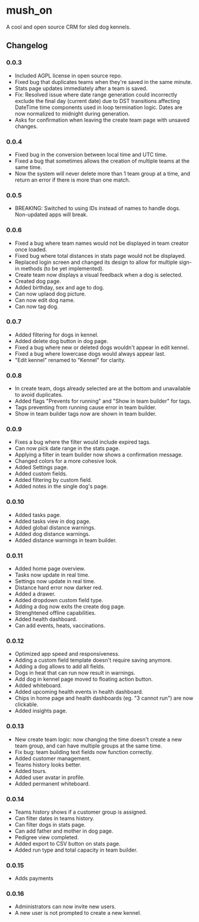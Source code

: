 # mush_on

A cool and open source CRM for sled dog kennels.

## Changelog

### 0.0.3

- Included AGPL license in open source repo.
- Fixed bug that duplicates teams when they're saved in the same minute.
- Stats page updates immediately after a team is saved.
- Fix: Resolved issue where date range generation could incorrectly exclude the final day (current date) due to DST transitions affecting DateTime time components used in loop termination logic. Dates are now normalized to midnight during generation.
- Asks for confirmation when leaving the create team page with unsaved changes.

### 0.0.4

- Fixed bug in the conversion between local time and UTC time.
- Fixed a bug that sometimes allows the creation of multiple teams at the same time.
- Now the system will never delete more than 1 team group at a time, and return an error if there is more than one match.

### 0.0.5

- BREAKING: Switched to using IDs instead of names to handle dogs. Non-updated apps will break.

### 0.0.6

- Fixed a bug where team names would not be displayed in team creator once loaded.
- Fixed bug where total distances in stats page would not be displayed.
- Replaced login screen and changed its design to allow for multiple sign-in methods (to be yet implemented).
- Create team now displays a visual feedback when a dog is selected.
- Created dog page.
- Added birthday, sex and age to dog.
- Can now uplaod dog picture.
- Can now edit dog name.
- Can now tag dog.

### 0.0.7

- Added filtering for dogs in kennel.
- Added delete dog button in dog page.
- Fixed a bug where new or deleted dogs wouldn't appear in edit kennel.
- Fixed a bug where lowercase dogs would always appear last.
- "Edit kennel" renamed to "Kennel" for clarity.

### 0.0.8

- In create team, dogs already selected are at the bottom and unavailable to avoid duplicates.
- Added flags "Prevents for running" and "Show in team builder" for tags.
- Tags preventing from running cause error in team builder.
- Show in team builder tags now are shown in team builder.

### 0.0.9

- Fixes a bug where the filter would include expired tags.
- Can now pick date range in the stats page.
- Applying a filter in team builder now shows a confirmation message.
- Changed colors for a more cohesive look.
- Added Settings page.
- Added custom fields.
- Added filtering by custom field.
- Added notes in the single dog's page.

### 0.0.10

- Added tasks page.
- Added tasks view in dog page.
- Added global distance warnings.
- Added dog distance warnings.
- Added distance warnings in team builder.

### 0.0.11

- Added home page overview.
- Tasks now update in real time.
- Settings now update in real time.
- Distance hard error now darker red.
- Added a drawer.
- Added dropdown custom field type.
- Adding a dog now exits the create dog page.
- Strenghtened offline capabilities.
- Added health dashboard.
- Can add events, heats, vaccinations.

### 0.0.12

- Optimized app speed and responsiveness.
- Adding a custom field template doesn't require saving anymore.
- Adding a dog allows to add all fields.
- Dogs in heat that can run now result in warnings.
- Add dog in kennel page moved to floating action button.
- Added whiteboard.
- Added upcoming health events in health dashboard.
- Chips in home page and health dashboards (eg. "3 cannot run") are now clickable.
- Added insights page.

### 0.0.13

- New create team logic: now changing the time doesn't create a new team group, and can have multiple groups at the same time.
- Fix bug: team building text fields now function correctly.
- Added customer management.
- Teams history looks better.
- Added  tours.
- Added user avatar in profile.
- Added permanent whiteboard.

### 0.0.14

- Teams history shows if a customer group is assigned.
- Can filter dates in teams history.
- Can filter dogs in stats page.
- Can add father and mother in dog page.
- Pedigree view completed.
- Added export to CSV button on stats page.
- Added run type and total capacity in team builder.

### 0.0.15

- Adds payments

### 0.0.16

- Administrators can now invite new users.
- A new user is not prompted to create a new kennel.
